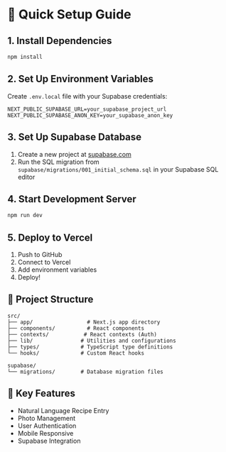 # 🚀 Quick Setup Guide

## 1. Install Dependencies
```bash
npm install
```

## 2. Set Up Environment Variables
Create `.env.local` file with your Supabase credentials:
```env
NEXT_PUBLIC_SUPABASE_URL=your_supabase_project_url
NEXT_PUBLIC_SUPABASE_ANON_KEY=your_supabase_anon_key
```

## 3. Set Up Supabase Database
1. Create a new project at [supabase.com](https://supabase.com)
2. Run the SQL migration from `supabase/migrations/001_initial_schema.sql` in your Supabase SQL editor

## 4. Start Development Server
```bash
npm run dev
```

## 5. Deploy to Vercel
1. Push to GitHub
2. Connect to Vercel
3. Add environment variables
4. Deploy!

## 📁 Project Structure
```
src/
├── app/                 # Next.js app directory
├── components/          # React components
├── contexts/           # React contexts (Auth)
├── lib/               # Utilities and configurations
├── types/             # TypeScript type definitions
└── hooks/             # Custom React hooks

supabase/
└── migrations/        # Database migration files
```

## 🎯 Key Features
- Natural Language Recipe Entry
- Photo Management
- User Authentication
- Mobile Responsive
- Supabase Integration
